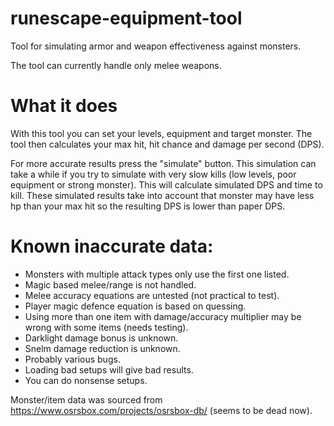 # runescape-equipment-tool

Tool for simulating armor and weapon effectiveness against monsters.

The tool can currently handle only melee weapons.

# What it does

With this tool you can set your levels, equipment and target monster.
The tool then calculates your max hit, hit chance and damage per second (DPS).

For more accurate results press the "simulate" button. This simulation can take a while if you try to simulate with very slow kills (low levels, poor equipment or strong monster). This will calculate simulated DPS and time to kill.
These simulated results take into account that monster may have less hp than your max hit so the resulting DPS is lower than paper DPS.

# Known inaccurate data:
* Monsters with multiple attack types only use the first one listed.
* Magic based melee/range is not handled.
* Melee accuracy equations are untested (not practical to test).
* Player magic defence equation is based on quessing.
* Using more than one item with damage/accuracy multiplier may be wrong with some items (needs testing).
* Darklight damage bonus is unknown.
* Snelm damage reduction is unknown.
* Probably various bugs.
* Loading bad setups will give bad results.
* You can do nonsense setups.

Monster/item data was sourced from https://www.osrsbox.com/projects/osrsbox-db/ (seems to be dead now).
